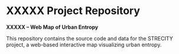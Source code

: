 # XXXXX Project Repository

**XXXXX – Web Map of Urban Entropy**

This repository contains the source code and data for the STRECITY project, a web-based interactive map visualizing urban entropy.
